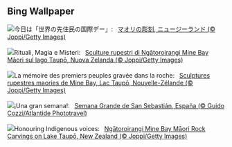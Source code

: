 ## Bing Wallpaper
![](https://www.bing.com/th?id=OHR.MaoriRock_JA-JP1260630406_UHD.jpg&w=1000)今日は「世界の先住民の国際デー」:&nbsp;&ensp;[マオリの彫刻, ニュージーランド (© Joppi/Getty Images)](https://www.bing.com/th?id=OHR.MaoriRock_JA-JP1260630406_UHD.jpg)
<br><br/>
![](https://www.bing.com/th?id=OHR.MaoriRock_IT-IT5330765111_UHD.jpg&w=1000)Rituali, Magia e Misteri:&nbsp;&ensp;[Sculture rupestri di Ngātoroirangi Mine Bay Māori sul lago Taupō, Nuova Zelanda (© Joppi/Getty Images)](https://www.bing.com/th?id=OHR.MaoriRock_IT-IT5330765111_UHD.jpg)
<br><br/>
![](https://www.bing.com/th?id=OHR.MaoriRock_FR-FR6352219710_UHD.jpg&w=1000)La mémoire des premiers peuples gravée dans la roche:&nbsp;&ensp;[Sculptures rupestres maories de Mine Bay, Lac Taupō, Nouvelle-Zélande (© Joppi/Getty Images)](https://www.bing.com/th?id=OHR.MaoriRock_FR-FR6352219710_UHD.jpg)
<br><br/>
![](https://www.bing.com/th?id=OHR.SanSebastianBigWeek_ES-ES3382774844_UHD.jpg&w=1000)¡Una gran semana!:&nbsp;&ensp;[Semana Grande de San Sebastián, España (© Guido Cozzi/Atlantide Phototravel)](https://www.bing.com/th?id=OHR.SanSebastianBigWeek_ES-ES3382774844_UHD.jpg)
<br><br/>
![](https://www.bing.com/th?id=OHR.MaoriRock_EN-GB9232963676_UHD.jpg&w=1000)Honouring Indigenous voices:&nbsp;&ensp;[Ngātoroirangi Mine Bay Māori Rock Carvings on Lake Taupō, New Zealand (© Joppi/Getty Images)](https://www.bing.com/th?id=OHR.MaoriRock_EN-GB9232963676_UHD.jpg)
<br><br/>
